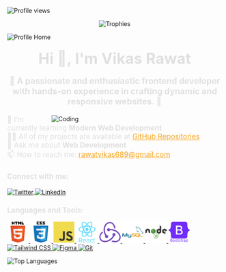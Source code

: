 <p align="left">
  <img src="https://komarev.com/ghpvc/?username=vikas-rawat1&label=Profile%20views&color=0e75b6&style=flat" alt="Profile views" />
</p>

<p align="center">
  <img src="https://github-profile-trophy.vercel.app/?username=vikas-rawat1&theme=tokyonight&no-frame=true&no-bg=true&style=flat" alt="Trophies" />
</p>

<p align="left">
  <img src="https://github.com/user-attachments/assets/abdd9e60-2a45-41fe-aeb7-89844e3c60bf" alt="Profile Home" />
</p>

<h1 align="center" style="font-size: 2.5em; color: #e0e0e0; font-weight: bold; margin: 20px 0;">
  Hi 👋, I'm Vikas Rawat
</h1>

<h3 align="center" style="font-size: 1.4em; color: #e0e0e0; margin: 20px 0;">
  🚀 A passionate and enthusiastic frontend developer with hands-on experience in crafting dynamic and responsive websites. 🚀
</h3>

<img align="right" alt="Coding" width="400" src="https://media.tenor.com/rePDfDWO3XoAAAAd/hacking.gif">

<ul style="list-style-type: none; padding: 0; color: #e0e0e0; font-size: 1.2em;">
  <li>🌱 I’m currently learning <strong>Modern Web Development</strong></li>
  <li>👨‍💻 All of my projects are available at <a href="https://github.com/Vikas-rawat1?tab=repositories" style="color: #f5a623;">GitHub Repositories</a></li>
  <li>💬 Ask me about <strong>Web Development</strong></li>
  <li>📫 How to reach me: <a href="mailto:rawatvikas689@gmail.com" style="color: #f5a623;">rawatvikas689@gmail.com</a></li>
</ul>

<h3 align="left" style="color: #e0e0e0; font-size: 1.2em;">Connect with me:</h3>
<p align="left">
  <a href="https://twitter.com/@vikasrawat6565" target="blank">
    <img align="center" src="https://raw.githubusercontent.com/rahuldkjain/github-profile-readme-generator/master/src/images/icons/Social/twitter.svg" alt="Twitter" height="30" width="30" />
  </a>
  <a href="https://www.linkedin.com/in/vikas-rawat1/" target="blank">
    <img align="center" src="https://raw.githubusercontent.com/rahuldkjain/github-profile-readme-generator/master/src/images/icons/Social/linked-in-alt.svg" alt="LinkedIn" height="30" width="30" />
  </a>
</p>

<h3 align="left" style="color: #e0e0e0; font-size: 1.2em;">Languages and Tools:</h3>
<p align="left">
  <a href="https://www.w3.org/html/" target="_blank" rel="noreferrer">
    <img src="https://raw.githubusercontent.com/devicons/devicon/master/icons/html5/html5-original-wordmark.svg" alt="HTML5" width="50" height="50"/>
  </a>
  
  <a href="https://www.w3schools.com/css/" target="_blank" rel="noreferrer">
    <img src="https://raw.githubusercontent.com/devicons/devicon/master/icons/css3/css3-original-wordmark.svg" alt="CSS3" width="50" height="50"/>
  </a>
  
  <a href="https://developer.mozilla.org/en-US/docs/Web/JavaScript" target="_blank" rel="noreferrer">
    <img src="https://raw.githubusercontent.com/devicons/devicon/master/icons/javascript/javascript-original.svg" alt="JavaScript" width="50" height="50"/>
  </a>
  
  <a href="https://reactjs.org/" target="_blank" rel="noreferrer">
    <img src="https://raw.githubusercontent.com/devicons/devicon/master/icons/react/react-original-wordmark.svg" alt="React" width="50" height="50"/>
  </a>
  
  <a href="https://redux.js.org" target="_blank" rel="noreferrer">
    <img src="https://raw.githubusercontent.com/devicons/devicon/master/icons/redux/redux-original.svg" alt="Redux" width="50" height="50"/>
  </a>
  
  <a href="https://www.mysql.com/" target="_blank" rel="noreferrer">
    <img src="https://raw.githubusercontent.com/devicons/devicon/master/icons/mysql/mysql-original-wordmark.svg" alt="MySQL" width="50" height="50"/>
  </a>
  
  <a href="https://nodejs.org" target="_blank" rel="noreferrer">
    <img src="https://raw.githubusercontent.com/devicons/devicon/master/icons/nodejs/nodejs-original-wordmark.svg" alt="Node.js" width="50" height="50"/>
  </a>
  
  <a href="https://getbootstrap.com" target="_blank" rel="noreferrer">
    <img src="https://raw.githubusercontent.com/devicons/devicon/master/icons/bootstrap/bootstrap-plain-wordmark.svg" alt="Bootstrap" width="50" height="50"/>
  </a>
  
  <a href="https://tailwindcss.com/" target="_blank" rel="noreferrer">
    <img src="https://www.vectorlogo.zone/logos/tailwindcss/tailwindcss-icon.svg" alt="Tailwind CSS" width="50" height="50"/>
  </a>
  
  <a href="https://www.figma.com/" target="_blank" rel="noreferrer">
    <img src="https://www.vectorlogo.zone/logos/figma/figma-icon.svg" alt="Figma" width="50" height="50"/>
  </a>
  
  <a href="https://git-scm.com/" target="_blank" rel="noreferrer">
    <img src="https://www.vectorlogo.zone/logos/git-scm/git-scm-icon.svg" alt="Git" width="50" height="50"/>
  </a>
</p>

<p align="center">
  <img align="left" src="https://github-readme-stats.vercel.app/api/top-langs?username=vikas-rawat1&show_icons=true&locale=en&layout=compact&theme=tokyonight" alt="Top Languages" />
</p>
